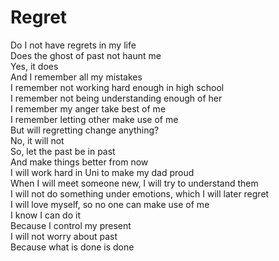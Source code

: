 # Regret

Do I not have regrets in my life\
Does the ghost of past not haunt me\
Yes, it does\
And I remember all my mistakes\
I remember not working hard enough in high school\
I remember not being understanding enough of her\
I remember my anger take best of me\
I remember letting other make use of me\
But will regretting change anything?\
No, it will not\
So, let the past be in past\
And make things better from now\
I will work hard in Uni to make my dad proud\
When I will meet someone new, I will try to understand them\
I will not do something under emotions, which I will later regret\
I will love myself, so no one can make use of me\
I know I can do it\
Because I control my present\
I will not worry about past\
Because what is done is done